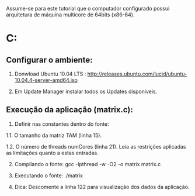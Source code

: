 Assume-se para este tutorial que o computador configurado possui arquitetura de máquina multicore de 64bits (x86-64).

C:
========

Configurar o ambiente:
--------

1. Donwload Ubuntu 10.04 LTS : http://releases.ubuntu.com/lucid/ubuntu-10.04.4-server-amd64.iso

2. Em Update Manager instalar todos os Updates disponíveis.

Execução da aplicação (matrix.c):
--------

1. Definir nas constantes dentro do fonte:

  1.1. O tamanho da matriz TAM (linha 15).
  
  1.2. O número de threads numCores (linha 21). Leia as restrições aplicadas as limitações quanto a estas entradas.

2. Compilando o fonte: gcc -lpthread -w -O2 -o matrix matrix.c
3. Executando o fonte: ./matrix

4. Dica: Descomente a linha 122 para visualização dos dados da aplicação.